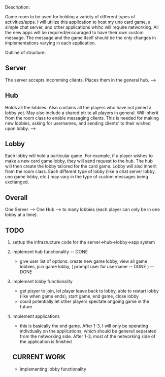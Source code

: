 Description:

Game room to be used for holding a variety of different types of activities/apps. I will utilize this application to host my uno card game, a simple chat server, and other applications whihc will require networking. All the new apps will be required/encouraged to have their own custom message. The message and the game itself should be the only changes in implementations varying in each application.

Outline of structure:

## Server
The server accepts incomming clients. Places them in the general hub.
-->
## Hub
Holds all the lobbies. Also contains all the players who have not joined a lobby yet. May also include a shared ptr to all players in general. Will inherit from the room class to enable messaging clients. This is needed for making new lobbies, asking for usernames, and sending clients' to their wished upon lobby.
-->
## Lobby
Each lobby will hold a particular game. For example, if a player wishes to make a new card game lobby, they will send request to the hub. The hub will then create the lobby tailored for the card game. Lobby will also inherit from the room class. Each different type of lobby (like a chat server lobby, uno game lobby, etc.) may vary in the type of custom messages being exchanged. 

## Overall

One Server --> One Hub --> to many lobbies (each player can only be in one lobby at a time).






## TODO
1. settup the infrastucture code for the server->hub->lobby->app system
2. implement hub functionality -- DONE
	- give user list of options: create new game lobby, view all game lobbies, join game lobby, ( prompt user for username -- DONE ) -- DONE


3. implement lobby functionality
	- get player to join, let player leave back to lobby, able to restart lobby (like when game ends), start game, end game, close lobby
	- could potentially let other players spectate ongoing game in the future
4. Implement applications
	- this is basically the end game. After 1-3, I will only be operating indivdually on the applications, which should be generall separated from the networking side. After 1-3, most of the networking side of the application is finished



	## CURRENT WORK
	- implementing lobby functionality
